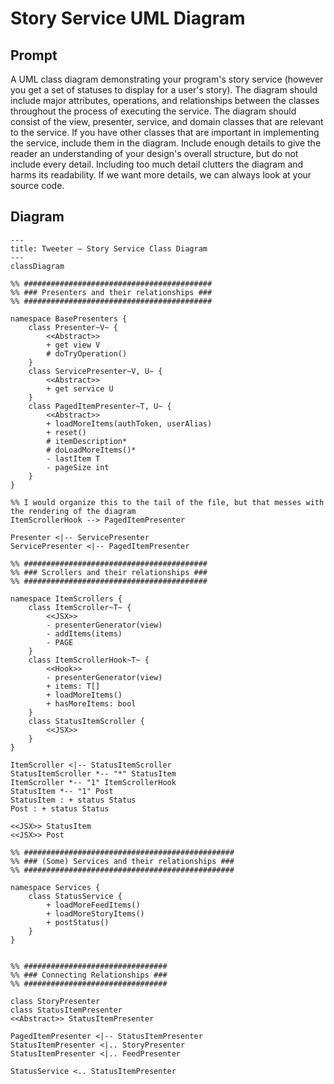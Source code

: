 # Story Service UML Diagram

## Prompt
A UML class diagram demonstrating your program's story service (however you get a set of statuses to display for a user's story).
The diagram should include major attributes, operations, and relationships between the classes throughout the process of executing the service.
The diagram should consist of the view, presenter, service, and domain classes that are relevant to the service.
If you have other classes that are important in implementing the service, include them in the diagram.
Include enough details to give the reader an understanding of your design's overall structure, but do not include every detail.
Including too much detail clutters the diagram and harms its readability.
If we want more details, we can always look at your source code.

## Diagram

```mermaid
---
title: Tweeter — Story Service Class Diagram
---
classDiagram

%% ##########################################
%% ### Presenters and their relationships ###
%% ##########################################

namespace BasePresenters {
    class Presenter~V~ {
        <<Abstract>>
        + get view V
        # doTryOperation()
    }
    class ServicePresenter~V, U~ {
        <<Abstract>>
        + get service U
    }
    class PagedItemPresenter~T, U~ {
        <<Abstract>>
        + loadMoreItems(authToken, userAlias)
        + reset()
        # itemDescription*
        # doLoadMoreItems()*
        - lastItem T
        - pageSize int
    }
}

%% I would organize this to the tail of the file, but that messes with the rendering of the diagram
ItemScrollerHook --> PagedItemPresenter

Presenter <|-- ServicePresenter
ServicePresenter <|-- PagedItemPresenter

%% #########################################
%% ### Scrollers and their relationships ###
%% #########################################

namespace ItemScrollers {
    class ItemScroller~T~ {
        <<JSX>>
        - presenterGenerator(view)
        - addItems(items)
        - PAGE
    }
    class ItemScrollerHook~T~ {
        <<Hook>>
        - presenterGenerator(view)
        + items: T[]
        + loadMoreItems()
        + hasMoreItems: bool
    }
    class StatusItemScroller {
        <<JSX>>
    }
}

ItemScroller <|-- StatusItemScroller
StatusItemScroller *-- "*" StatusItem
ItemScroller *-- "1" ItemScrollerHook
StatusItem *-- "1" Post
StatusItem : + status Status
Post : + status Status

<<JSX>> StatusItem
<<JSX>> Post

%% ###############################################
%% ### (Some) Services and their relationships ###
%% ###############################################

namespace Services {
    class StatusService {
        + loadMoreFeedItems()
        + loadMoreStoryItems()
        + postStatus()
    }
}


%% ################################
%% ### Connecting Relationships ###
%% ################################

class StoryPresenter
class StatusItemPresenter
<<Abstract>> StatusItemPresenter

PagedItemPresenter <|-- StatusItemPresenter
StatusItemPresenter <|.. StoryPresenter
StatusItemPresenter <|.. FeedPresenter

StatusService <.. StatusItemPresenter

```
